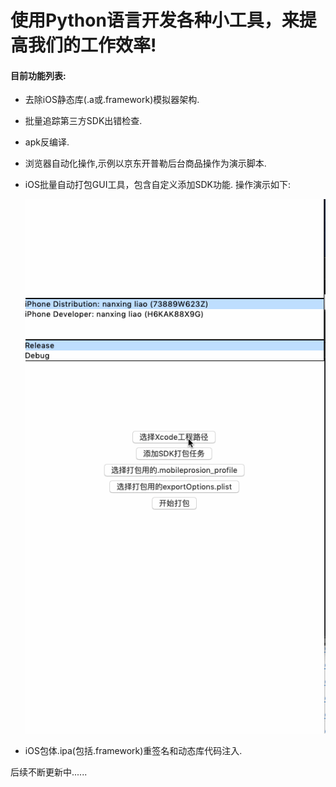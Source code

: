 # 使用Python语言开发各种小工具，来提高我们的工作效率!

#### 目前功能列表: 

- 去除iOS静态库(.a或.framework)模拟器架构.
- 批量追踪第三方SDK出错检查.
- apk反编译.
- 浏览器自动化操作,示例以京东开普勒后台商品操作为演示脚本.
- iOS批量自动打包GUI工具，包含自定义添加SDK功能. 操作演示如下:

  ![image](https://github.com/12star9/Python-Tools/blob/master/xcode_build/tool-screenpot.gif)

- iOS包体.ipa(包括.framework)重签名和动态库代码注入. 

后续不断更新中......

